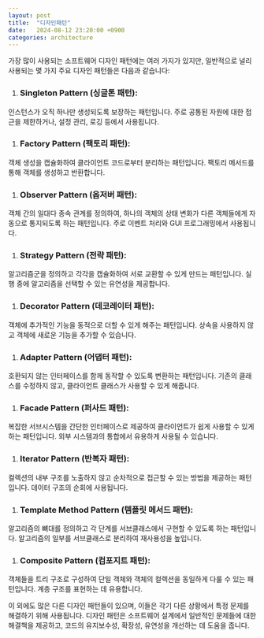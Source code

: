 ```yaml
---
layout: post
title:  "디자인패턴"
date:   2024-08-12 23:20:00 +0900
categories: architecture
---
```


가장 많이 사용되는 소프트웨어 디자인 패턴에는 여러 가지가 있지만, 일반적으로 널리 사용되는 몇 가지 주요 디자인 패턴들은 다음과 같습니다:

1. ### Singleton Pattern (싱글톤 패턴):
인스턴스가 오직 하나만 생성되도록 보장하는 패턴입니다. 주로 공통된 자원에 대한 접근을 제한하거나, 설정 관리, 로깅 등에서 사용됩니다.

1. ### Factory Pattern (팩토리 패턴):
객체 생성을 캡슐화하여 클라이언트 코드로부터 분리하는 패턴입니다. 팩토리 메서드를 통해 객체를 생성하고 반환합니다.

1. ### Observer Pattern (옵저버 패턴):
객체 간의 일대다 종속 관계를 정의하여, 하나의 객체의 상태 변화가 다른 객체들에게 자동으로 통지되도록 하는 패턴입니다. 주로 이벤트 처리와 GUI 프로그래밍에서 사용됩니다.

1. ### Strategy Pattern (전략 패턴):
알고리즘군을 정의하고 각각을 캡슐화하여 서로 교환할 수 있게 만드는 패턴입니다. 실행 중에 알고리즘을 선택할 수 있는 유연성을 제공합니다.

1. ### Decorator Pattern (데코레이터 패턴):
객체에 추가적인 기능을 동적으로 더할 수 있게 해주는 패턴입니다. 상속을 사용하지 않고 객체에 새로운 기능을 추가할 수 있습니다.

1. ### Adapter Pattern (어댑터 패턴):
호환되지 않는 인터페이스를 함께 동작할 수 있도록 변환하는 패턴입니다. 기존의 클래스를 수정하지 않고, 클라이언트 클래스가 사용할 수 있게 해줍니다.

1. ### Facade Pattern (퍼사드 패턴):
복잡한 서브시스템을 간단한 인터페이스로 제공하여 클라이언트가 쉽게 사용할 수 있게 하는 패턴입니다. 외부 시스템과의 통합에서 유용하게 사용될 수 있습니다.

1. ### Iterator Pattern (반복자 패턴):
컬렉션의 내부 구조를 노출하지 않고 순차적으로 접근할 수 있는 방법을 제공하는 패턴입니다. 데이터 구조의 순회에 사용됩니다.

1. ### Template Method Pattern (템플릿 메서드 패턴):
알고리즘의 뼈대를 정의하고 각 단계를 서브클래스에서 구현할 수 있도록 하는 패턴입니다. 알고리즘의 일부를 서브클래스로 분리하여 재사용성을 높입니다.

1. ### Composite Pattern (컴포지트 패턴):
객체들을 트리 구조로 구성하여 단일 객체와 객체의 컬렉션을 동일하게 다룰 수 있는 패턴입니다. 계층 구조를 표현하는 데 유용합니다.

이 외에도 많은 다른 디자인 패턴들이 있으며, 이들은 각기 다른 상황에서 특정 문제를 해결하기 위해 사용됩니다. 디자인 패턴은 소프트웨어 설계에서 일반적인 문제들에 대한 해결책을 제공하고, 코드의 유지보수성, 확장성, 유연성을 개선하는 데 도움을 줍니다.

